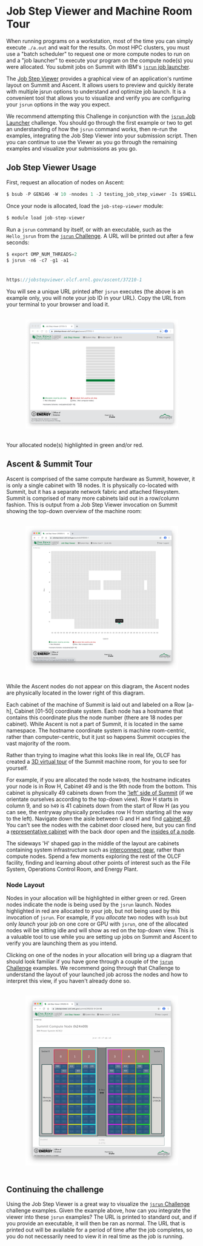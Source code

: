# Job Step Viewer and Machine Room Tour

When running programs on a workstation, most of the time you can simply execute `./a.out` and wait for the results. On most HPC clusters, you must use a "batch scheduler" to request one or more compute nodes to run on and a "job launcher" to execute your program on the compute node(s) you were allocated. You submit jobs on Summit with IBM's [`jsrun` job launcher](../jsrun_Job_Launcher).

The [Job Step Viewer](https://jobstepviewer.olcf.ornl.gov/) provides a graphical view of an application's runtime layout on Summit and Ascent. It allows users to preview and quickly iterate with multiple jsrun options to understand and optimize job launch. It is a convenient tool that allows you to visualize and verify you are configuring your `jsrun` options in the way you expect.

We recommend attempting this Challenge in conjunction with the [`jsrun` Job Launcher](../jsrun_Job_Launcher) challenge. You should go through the first example or two to get an understanding of how the `jsrun` command works, then re-run the examples, integrating the Job Step Viewer into your submission script. Then you can continue to use the Viewer as you go through the remaining examples and visualize your submissions as you go.

## Job Step Viewer Usage

First, request an allocation of nodes on Ascent:

```c
$ bsub -P GEN146 -W 10 -nnodes 1 -J testing_job_step_viewer -Is $SHELL
```

Once your node is allocated, load the `job-step-viewer` module:

```c
$ module load job-step-viewer
```

Run a `jsrun` command by itself, or with an executable, such as the `Hello_jsrun` from the [`jsrun` Challenge](../jsrun_Job_Launcher). A URL will be printed out after a few seconds:

```c
$ export OMP_NUM_THREADS=2
$ jsrun -n6 -c7 -g1 -a1


https://jobstepviewer.olcf.ornl.gov/ascent/37210-1

```

You will see a unique URL printed after `jsrun` executes (the above is an example only, you will note your job ID in your URL). Copy the URL from your terminal to your browser and load it.

<br>
<center>
<img src="images/jsviewer_4.png" style="width:80%">
</center>
<br>

Your allocated node(s) highlighted in green and/or red.

## Ascent & Summit Tour

Ascent is comprised of the same compute hardware as Summit, however, it is only a single cabinet with 18 nodes. It is physically co-located with Summit, but it has a separate network fabric and attached filesystem. Summit is comprised of many more cabinets laid out in a row/column fashion. This is output from a Job Step Viewer invocation on Summit showing the top-down overview of the machine room:

<br>
<center>
<img src="images/jsviewer_1.png" style="width:80%">
</center>
<br>

While the Ascent nodes do not appear on this diagram, the Ascent nodes are physically located in the lower right of this diagram.

Each cabinet of the machine of Summit is laid out and labeled on a Row [a-h], Cabinet [01-50] coordinate system. Each node has a hostname that contains this coordinate plus the node number (there are 18 nodes per cabinet). While Ascent is not a part of Summit, it is located in the same namespace. The hostname coordinate system is machine room-centric, rather than computer-centric, but it just so happens Summit occupies the vast majority of the room.

Rather than trying to imagine what this looks like in real life, OLCF has created a [3D virtual tour](https://my.matterport.com/show/?m=iBfbj7ET4LT) of the Summit machine room, for you to see for yourself.

For example, if you are allocated the node `h49n09`, the hostname indicates your node is in Row H, Cabinet 49 and is the 9th node from the bottom. This cabinet is physically 49 cabinets down from the ['left' side of Summit](https://my.matterport.com/show/?m=iBfbj7ET4LT&sr=-.4,-1.13&ss=110) (if we orientate ourselves according to the top-down view). Row H starts in column 9, and so `h49` is 41 cabinets down from the start of Row H (as you can see, the entryway physically precludes row H from starting all the way to the left). Navigate down the aisle between G and H and find [cabinet 49](https://my.matterport.com/show/?m=iBfbj7ET4LT). You can't see the nodes with the cabinet door closed here, but you can find a [representative cabinet](https://my.matterport.com/show/?m=iBfbj7ET4LT&sr=-.31,.18&ss=82) with the back door open and the [insides of a node](https://my.matterport.com/show/?m=iBfbj7ET4LT&sr=-2.53,.12&ss=11).

The sideways 'H' shaped gap in the middle of the layout are cabinets containing system infrastructure such as [interconnect gear](https://my.matterport.com/show/?m=iBfbj7ET4LT&sr=-.51,.9&ss=86), rather than compute nodes. Spend a few moments exploring the rest of the OLCF facility, finding and learning about other points of interest such as the File System, Operations Control Room, and Energy Plant.

### Node Layout

Nodes in your allocation will be highlighted in either green or red. Green nodes indicate the node is being used by the `jsrun` launch. Nodes highlighted in red are allocated to your job, but not being used by this invocation of `jsrun`. For example, if you _allocate_ two nodes with `bsub` but only _launch_ your job on one core or GPU with `jsrun`, one of the allocated nodes will be sitting idle and will show as red on the top-down view. This is a valuable tool to use while you are setting up jobs on Summit and Ascent to verify you are launching them as you intend.

Clicking on one of the nodes in your allocation will bring up a diagram that should look familiar if you have gone through a couple of the [`jsrun` Challenge](../jsrun_Job_Launcher) examples. We recommend going through that Challenge to understand the layout of your launched job across the nodes and how to interpret this view, if you haven't already done so.

<br>
<center>
<img src="images/jsviewer_2.png" style="width:80%">
</center>
<br>

## Continuing the challenge

Using the Job Step Viewer is a great way to visualize the [`jsrun` Challenge](../jsrun_Job_Launcher) challenge examples. Given the example above, how can you integrate the viewer into these `jsrun` examples? The URL is printed to standard out, and if you provide an executable, it will then be ran as normal. The URL that is printed out will be available for a period of time after the job completes, so you do not necessarily need to view it in real time as the job is running.
